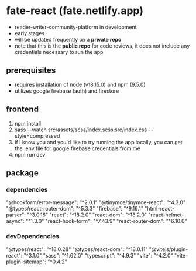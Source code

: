 # fate-react (fate.netlify.app)

- reader-writer-community-platform in development
- early stages
- will be updated frequently on a **private repo**
- note that this is the **public repo** for code reviews, it does not include any credentials necessary to run the app

## prerequisites

- requires installation of node (v18.15.0) and npm (9.5.0)
- utilizes google firebase (auth) and firestore

## frontend

1. npm install
2. sass --watch src/assets/scss/index.scss:src/index.css --style=compressed
3. if I know you and you'd like to try running the app locally, you can get the .env file for google firebase credentials from me
4. npm run dev

## package

### dependencies

"@hookform/error-message": "^2.0.1"
"@tinymce/tinymce-react": "^4.3.0"
"@types/react-router-dom": "^5.3.3"
"firebase": "^9.19.1"
"html-react-parser": "^3.0.16"
"react": "^18.2.0"
"react-dom": "^18.2.0"
"react-helmet-async": "^1.3.0"
"react-hook-form": "^7.43.9"
"react-router-dom": "^6.10.0"

### devDependencies

"@types/react": "^18.0.28"
"@types/react-dom": "^18.0.11"
"@vitejs/plugin-react": "^3.1.0"
"sass": "^1.62.0"
"typescript": "^4.9.3"
"vite": "^4.2.0"
"vite-plugin-sitemap": "^0.4.2"

